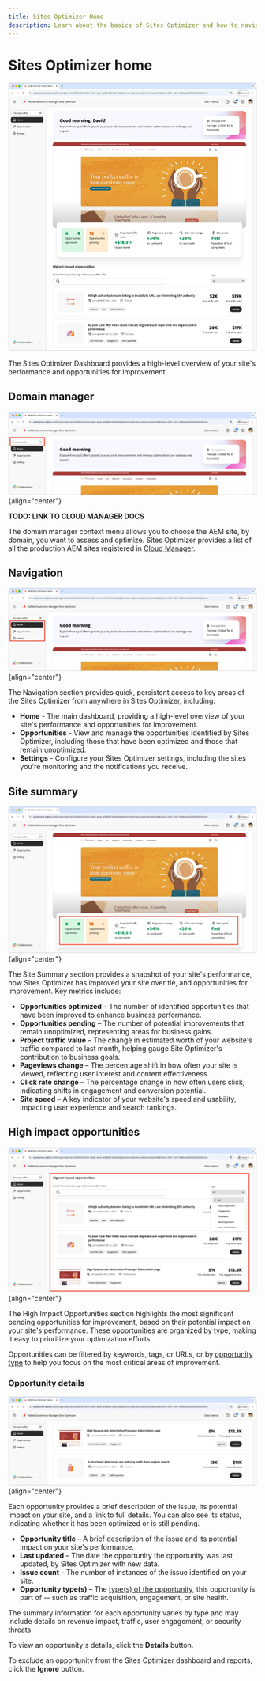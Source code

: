 ```yaml
---
title: Sites Optimizer Home
description: Learn about the basics of Sites Optimizer and how to navigate it.
---
```


# Sites Optimizer home

![Sites Optimizer home](./assets/home/hero.png) 

The Sites Optimizer Dashboard provides a high-level overview of your site's performance and opportunities for improvement.

## Domain manager   

![Site Optimizer domain manager](./assets/home/domain-manager.png){align="center"}

**TODO: LINK TO CLOUD MANAGER DOCS**

The domain manager context menu  allows you to choose the AEM site, by domain, you want to assess and optimize. Sites Optimizer provides a list of all the production AEM sites registered in [Cloud Manager](https://experienceleague.adobe.com/en/docs/experience-manager-cloud-service/content/implementing/using-cloud-manager/edge-delivery-sites/add-edge-delivery-site).

## Navigation

![Site Optimizer navigation](./assets/home/navigation.png){align="center"}

The Navigation section provides quick, persistent access to key areas of the Sites Optimizer from anywhere in Sites Optimizer, including:

* **Home** - The main dashboard, providing a high-level overview of your site's performance and opportunities for improvement.
* **Opportunities** - View and manage the opportunities identified by Sites Optimizer, including those that have been optimized and those that remain unoptimized.
* **Settings** - Configure your Sites Optimizer settings, including the sites you're monitoring and the notifications you receive.

## Site summary

![Site Optimizer site summary](./assets/home/site-summary.png){align="center"}

The Site Summary section provides a snapshot of your site's performance, how Sites Optimizer has improved your site over tie, and opportunities for improvement. Key metrics include:

* **Opportunities optimized** – The number of identified opportunities that have been improved to enhance business performance.  
* **Opportunities pending** – The number of potential improvements that remain unoptimized, representing areas for business gains.  
* **Project traffic value** – The change in estimated worth of your website's traffic compared to last month, helping gauge Site Optimizer's contribution to business goals.  
* **Pageviews change** – The percentage shift in how often your site is viewed, reflecting user interest and content effectiveness.  
* **Click rate change** – The percentage change in how often users click, indicating shifts in engagement and conversion potential.  
* **Site speed** – A key indicator of your website's speed and usability, impacting user experience and search rankings.  

## High impact opportunities

![Site Optimizer high impact opportunities](./assets/home/high-impact-opportunities.png){align="center"}

The High Impact Opportunities section highlights the most significant pending opportunities for improvement, based on their potential impact on your site's performance. These opportunities are organized by type, making it easy to prioritize your optimization efforts.

Opportunities can be filtered by keywords, tags, or URLs, or by [opportunity type](../opportunity-types/overview.md) to help you focus on the most critical areas of improvement.

### Opportunity details

![Site Optimizer high impact opportunity](./assets/home/high-impact-opportunity-details.png){align="center"}

Each opportunity provides a brief description of the issue, its potential impact on your site, and a link to full details. You can also see its status, indicating whether it has been optimized or is still pending.  

* **Opportunity title** – A brief description of the issue and its potential impact on your site's performance.
* **Last updated** – The date the opportunity the opportunity was last updated, by Sites Optimizer with new data.
* **Issue count** - The number of instances of the issue identified on your site.
* **Opportunity type(s)** – The [type(s) of the opportunity](../opportunity-types/overview.md), this opportunity is part of -- such as traffic acquisition, engagement, or site health.

The summary information for each opportunity varies by type and may include details on revenue impact, traffic, user engagement, or security threats.  

To view an opportunity's details, click the **Details** button.  

To exclude an opportunity from the Sites Optimizer dashboard and reports, click the **Ignore** button.  

